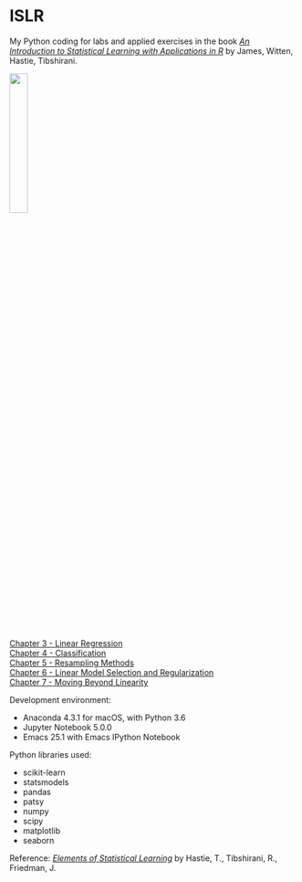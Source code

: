 # ISLR

My Python coding for labs and applied exercises in the book <a target="_blank" href='http://www-bcf.usc.edu/%7Egareth/ISL/index.html'><I>An Introduction to Statistical Learning with Applications in R</I></A> by James, Witten, Hastie, Tibshirani.<p>

<img src='http://www-bcf.usc.edu/%7Egareth/ISL/ISL%20Cover%202.jpg' height=25% width=25%> <p>

<a href='http://nbviewer.jupyter.org/github/ningliuio/coursework/blob/master/ISLR/Chapter%203%20Linear%20Regression.ipynb'>Chapter 3 - Linear Regression</a><br>
<a href='http://nbviewer.jupyter.org/github/ningliuio/coursework/blob/master/ISLR/Chapter%204%20Classification.ipynb'>Chapter 4 - Classification</a><br>
<a href='http://nbviewer.jupyter.org/github/ningliuio/coursework/blob/master/ISLR/Chapter%205%20Resampling Methods.ipynb'>Chapter 5 - Resampling Methods</a><br>
<a href='http://nbviewer.jupyter.org/github/ningliuio/coursework/blob/master/ISLR/Chapter%206%20Linear%20Model%20Selection%20and%20Regularization.ipynb'>Chapter 6 - Linear Model Selection and Regularization</a><br>
<a href='http://nbviewer.jupyter.org/github/ningliuio/coursework/blob/master/ISLR/Chapter%207%20Moving%20Beyond%20Linearity.ipynb'>Chapter 7 - Moving Beyond Linearity</a><br>

Development environment:
<ul>
<li>Anaconda 4.3.1 for macOS, with Python 3.6
<li>Jupyter Notebook 5.0.0
<li>Emacs 25.1 with Emacs IPython Notebook
</ul>

Python libraries used:
<ul>
<li>scikit-learn
<li>statsmodels
<li>pandas
<li>patsy
<li>numpy
<li>scipy
<li>matplotlib
<li>seaborn
</ul>

Reference: <a target="_blank" href='http://statweb.stanford.edu/~tibs/ElemStatLearn/'><I>Elements of Statistical Learning</I></a> by Hastie, T., Tibshirani, R., Friedman, J. <p>
